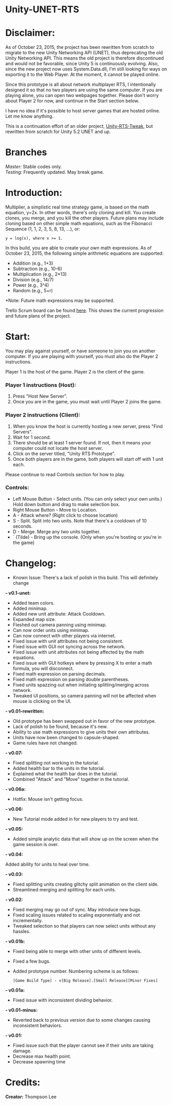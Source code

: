 # Unity-UNET-RTS

# Disclaimer:
As of October 23, 2015, the project has been rewritten from scratch to migrate to the new Unity Networking API (UNET), thus deprecating the old Unity Networking API. This means the old project is therefore discontinued and would not be favorable, since Unity 5 is continuously evolving. Also, since the new project now uses System.Data.dll, I'm still looking for ways on exporting it to the Web Player. At the moment, it cannot be played online.

Since this prototype is all about network multiplayer RTS, I intentionally designed it so that no two players are using the same computer. If you are playing alone, you can open two webpages together. Please don't worry about Player 2 for now, and continue in the Start section below.

I have no idea if it's possible to host server games that are hosted online. Let me know anything.

This is a continuation effort of an older project, [Unity-RTS-Tweak](https://github.com/tommai78101/Unity-RTS-Tweak), but rewritten from scratch for Unity 5.2 UNET and up.

# Branches

*Master:* Stable codes only.  
*Testing:* Frequently updated. May break game.

# Introduction:

Multiplier, a simplistic real time strategy game, is based on the math equation, y=2x. In other words, there's only cloning and kill. You create clones, you merge, and you kill the other players. Future plans may include cloning based on other simple math equations, such as the Fibonacci Sequence (1, 1, 2, 3, 5, 8, 13, ...), or:
    
    y = log(x), where x >= 1.

In this build, you are able to create your own math expressions. As of October 23, 2015, the following simple arithmetic equations are supported:

* Addition (e.g., 1+3)
* Subtraction (e.g., 10-6)
* Multiplication (e.g., 2*13)
* Division (e.g., 14/7)
* Power (e.g., 3^4)
* Random (e.g., 5+r)


*Note: Future math expressions may be supported.

Trello Scrum board can be found [here](https://trello.com/b/VQIT6pl9/master-s-project). This shows the current progression and future plans of the project.

# Start:

You may play against yourself, or have someone to join you on another computer. If you are playing with yourself, you must also do the Player 2 instructions.

Player 1 is the host of the game. Player 2 is the client of the game.

### Player 1 instructions (Host):

1. Press "Host New Server".
2. Once you are in the game, you must wait until Player 2 joins the game.

### Player 2 instructions (Client):

1. When you know the host is currently hosting a new server, press "Find Servers".
2. Wait for 1 second.
3. There should be at least 1 server found. If not, then it means your computer could not locate the host server.
4. Click on the server titled, "Unity RTS Prototype".
5. Once both players are in the game, both players will start off with 1 unit each. 


Please continue to read Controls section for how to play.

### Controls:
* Left Mouse Button - Select units. (You can only select your own units.) Hold down button and drag to make selection box.
* Right Mouse Button - Move to Location.
* A - Attack where? (Right click to choose location)
* S - Split. Split into two units. Note that there's a cooldown of 10 seconds.
* D - Merge. Merge any two units together.
* ` (Tilde) - Bring up the console. (Only when you're hosting or you're in the game)

# Changelog:

* Known Issue: There's a lack of polish in this build. This will definitely change



**- v0.1-unet:**

* Added team colors.
* Added minimap.
* Added new unit attribute: Attack Cooldown.
* Expanded map size.
* Fleshed out camera panning using minimap.
* Can now order units using minimap.
* Can now connect with other players via internet.
* Fixed issue with unit attributes not being consistent.
* Fixed issue with GUI not syncing across the network.
* Fixed issue with unit attributes not being affected by the math equations.
* Fixed issue with GUI hotkeys where by pressing X to enter a math formula, you will disconnect.
* Fixed math expression on parsing decimals.
* Fixed math expression on parsing double parentheses.
* Fixed units spazzing out when initiating splitting/merging across network.
* Tweaked UI positions, so camera panning will not be affected when mouse is clicking on the UI.

**- v0.01-rewritten:**

* Old prototype has been swapped out in favor of the new prototype.
* Lack of polish to be found, because it's new.
* Ability to use math expressions to give units their own attributes.
* Units have now been changed to capsule-shaped.
* Game rules have not changed.

**- v0.07:**

* Fixed splitting not working in the tutorial.
* Added health bar to the units in the tutorial.
* Explained what the health bar does in the tutorial.
* Combined "Attack" and "Move" together in the tutorial.

**- v0.06a:**

* Hotfix: Mouse isn't getting focus.

**- v0.06:**

* New Tutorial mode added in for new players to try and test.

**- v0.05:**

* Added simple analytic data that will show up on the screen when the game session is over.

**- v0.04:**

Added ability for units to heal over time.

**- v0.03:**

* Fixed splitting units creating glitchy split animation on the client side.
* Streamlined merging and splitting for each units.

**- v0.02:**

* Fixed merging may go out of sync. May introduce new bugs.
* Fixed scaling issues related to scaling exponentially and not incrementally. 	
* Tweaked selection so that players can now select units without any hassles.

**- v0.01b:**

* Fixed being able to merge with other units of different levels.
* Fixed a few bugs.
* Added prototype number. Numbering scheme is as follows:

      [Game Build Type] - v[Big Release].[Small Release][Minor Fixes]

**- v0.01a:**

* Fixed issue with inconsistent dividing behavior.

**- v0.01-minus:**

* Reverted back to previous version due to some changes causing inconsistent behaviors.

**- v0.01:**

* Fixed issue such that the player cannot see if their units are taking damage.
* Decrease max health point.
* Decrease spawning time

# Credits:

**Creator:** Thompson Lee